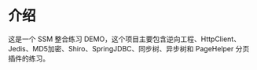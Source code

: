# 介绍

这是一个 SSM 整合练习 DEMO，这个项目主要包含逆向工程、HttpClient、Jedis、MD5加密、Shiro、SpringJDBC、同步树、异步树和 PageHelper 分页插件的练习。
